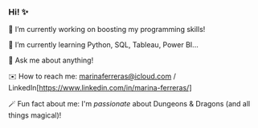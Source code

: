 ### Hi! ✨

💭 I’m currently working on boosting my programming skills!

🌙 I’m currently learning Python, SQL, Tableau, Power BI...

💬 Ask me about anything!

✉️ How to reach me: marinaferreras@icloud.com / LinkedIn[https://www.linkedin.com/in/marina-ferreras/]

🪄 Fun fact about me: I'm _passionate_ about Dungeons & Dragons (and all things magical)!
